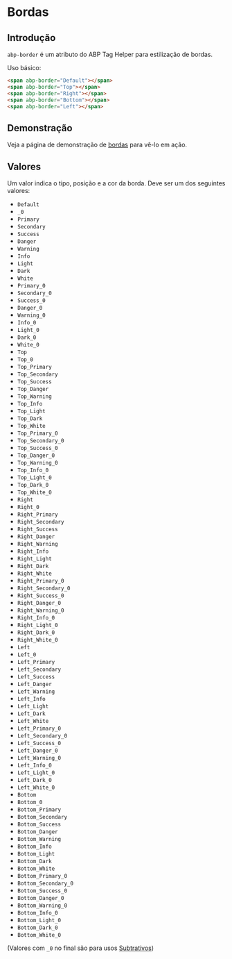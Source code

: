 # Bordas

## Introdução

`abp-border` é um atributo do ABP Tag Helper para estilização de bordas.

Uso básico:

````html
<span abp-border="Default"></span>
<span abp-border="Top"></span>
<span abp-border="Right"></span>
<span abp-border="Bottom"></span>
<span abp-border="Left"></span>
````

## Demonstração

Veja a página de demonstração de [bordas](https://bootstrap-taghelpers.abp.io/Components/Borders) para vê-lo em ação.

## Valores

Um valor indica o tipo, posição e a cor da borda. Deve ser um dos seguintes valores:

* `Default`
* `_0`
* `Primary`
* `Secondary`
* `Success`
* `Danger`
* `Warning`
* `Info`
* `Light`
* `Dark`
* `White`
* `Primary_0`
* `Secondary_0`
* `Success_0`
* `Danger_0`
* `Warning_0`
* `Info_0`
* `Light_0`
* `Dark_0`
* `White_0`
* `Top`
* `Top_0`
* `Top_Primary`
* `Top_Secondary`
* `Top_Success`
* `Top_Danger`
* `Top_Warning`
* `Top_Info`
* `Top_Light`
* `Top_Dark`
* `Top_White`
* `Top_Primary_0`
* `Top_Secondary_0`
* `Top_Success_0`
* `Top_Danger_0`
* `Top_Warning_0`
* `Top_Info_0`
* `Top_Light_0`
* `Top_Dark_0`
* `Top_White_0`
* `Right`
* `Right_0`
* `Right_Primary`
* `Right_Secondary`
* `Right_Success`
* `Right_Danger`
* `Right_Warning`
* `Right_Info`
* `Right_Light`
* `Right_Dark`
* `Right_White`
* `Right_Primary_0`
* `Right_Secondary_0`
* `Right_Success_0`
* `Right_Danger_0`
* `Right_Warning_0`
* `Right_Info_0`
* `Right_Light_0`
* `Right_Dark_0`
* `Right_White_0`
* `Left`
* `Left_0`
* `Left_Primary`
* `Left_Secondary`
* `Left_Success`
* `Left_Danger`
* `Left_Warning`
* `Left_Info`
* `Left_Light`
* `Left_Dark`
* `Left_White`
* `Left_Primary_0`
* `Left_Secondary_0`
* `Left_Success_0`
* `Left_Danger_0`
* `Left_Warning_0`
* `Left_Info_0`
* `Left_Light_0`
* `Left_Dark_0`
* `Left_White_0`
* `Bottom`
* `Bottom_0`
* `Bottom_Primary`
* `Bottom_Secondary`
* `Bottom_Success`
* `Bottom_Danger`
* `Bottom_Warning`
* `Bottom_Info`
* `Bottom_Light`
* `Bottom_Dark`
* `Bottom_White`
* `Bottom_Primary_0`
* `Bottom_Secondary_0`
* `Bottom_Success_0`
* `Bottom_Danger_0`
* `Bottom_Warning_0`
* `Bottom_Info_0`
* `Bottom_Light_0`
* `Bottom_Dark_0`
* `Bottom_White_0`

(Valores com `_0` no final são para usos [Subtrativos](https://getbootstrap.com/docs/4.0/utilities/borders/#subtractive))